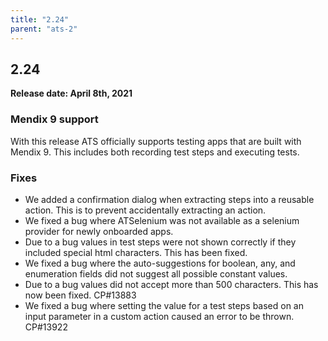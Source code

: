```yaml
---
title: "2.24"
parent: "ats-2"
---
```


## 2.24

**Release date: April 8th, 2021**

### Mendix 9 support

With this release ATS officially supports testing apps that are built with Mendix 9. This includes both recording test steps and executing tests.

### Fixes

* We added a confirmation dialog when extracting steps into a reusable action. This is to prevent accidentally extracting an action.
* We fixed a bug where ATSelenium was not available as a selenium provider for newly onboarded apps.
* Due to a bug values in test steps were not shown correctly if they included special html characters. This has been fixed.
* We fixed a bug where the auto-suggestions for boolean, any, and enumeration fields did not suggest all possible constant values.
* Due to a bug values did not accept more than 500 characters. This has now been fixed. CP#13883
* We fixed a bug where setting the value for a test steps based on an input parameter in a custom action caused an error to be thrown. CP#13922
